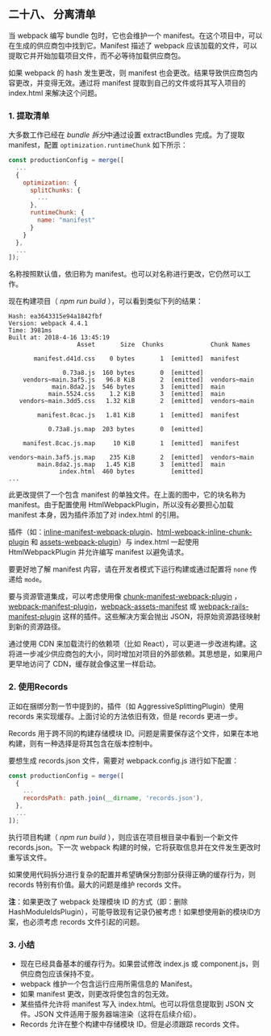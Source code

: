 二十八、 分离清单
---
当 webpack 编写 bundle 包时，它也会维护一个 manifest。在这个项目中，可以在生成的供应商包中找到它。Manifest 描述了 webpack 应该加载的文件，可以提取它并开始加载项目文件，而不必等待加载供应商包。  

如果 webpack 的 hash 发生更改，则 manifest 也会更改。结果导致供应商包内容更改，并变得无效。通过将 manifest 提取到自己的文件或将其写入项目的 index.html 来解决这个问题。
### 1. 提取清单
大多数工作已经在 *bundle 拆分*中通过设置 extractBundles 完成。为了提取 manifest，配置 <code>optimization.runtimeChunk</code> 如下所示：
```js
const productionConfig = merge([
  ...
  {
    optimization: {
      splitChunks: {
        ...
      },
      runtimeChunk: {
        name: "manifest"
      }
    }
  },
  ...
]);
```
名称按照默认值，依旧称为 manifest。也可以对名称进行更改，它仍然可以工作。  

现在构建项目（ *npm run build* ），可以看到类似下列的结果：
```
Hash: ea3643315e94a1842fbf
Version: webpack 4.4.1
Time: 3981ms
Built at: 2018-4-16 13:45:19
                   Asset       Size  Chunks             Chunk Names

       manifest.d41d.css    0 bytes       1  [emitted]  manifest

               0.73a8.js  160 bytes       0  [emitted]
    vendors~main.3af5.js   96.8 KiB       2  [emitted]  vendors~main
            main.8da2.js  546 bytes       3  [emitted]  main
           main.5524.css    1.2 KiB       3  [emitted]  main
   vendors~main.3dd5.css   1.32 KiB       2  [emitted]  vendors~main

        manifest.8cac.js   1.81 KiB       1  [emitted]  manifest

           0.73a8.js.map  203 bytes       0  [emitted]

    manifest.8cac.js.map     10 KiB       1  [emitted]  manifest

vendors~main.3af5.js.map    235 KiB       2  [emitted]  vendors~main
        main.8da2.js.map   1.45 KiB       3  [emitted]  main
              index.html  460 bytes          [emitted]
...
```
此更改提供了一个包含 manifest 的单独文件。在上面的图中，它的块名称为 manifest。由于配置使用 HtmlWebpackPlugin，所以没有必要担心加载 manifest 本身，因为插件添加了对 index.html 的引用。  

插件（如：[inline-manifest-webpack-plugin](https://www.npmjs.com/package/inline-manifest-webpack-plugin)、[html-webpack-inline-chunk-plugin](https://www.npmjs.com/package/html-webpack-inline-chunk-plugin) 和 [assets-webpack-plugin](https://www.npmjs.com/package/assets-webpack-plugin)）与 index.html 一起使用 HtmlWebpackPlugin 并允许编写 manifest 以避免请求。  

要更好地了解 manifest 内容，请在开发者模式下运行构建或通过配置将 <code>none</code> 传递给 <code>mode</code>。  

要与资源管道集成，可以考虑使用像 [chunk-manifest-webpack-plugin](https://www.npmjs.com/package/chunk-manifest-webpack-plugin) ，[webpack-manifest-plugin](https://www.npmjs.com/package/webpack-manifest-plugin)，[webpack-assets-manifest](https://www.npmjs.com/package/webpack-assets-manifest) 或 [webpack-rails-manifest-plugin](https://www.npmjs.com/package/webpack-rails-manifest-plugin) 这样的插件。这些解决方案会抛出 JSON，将原始资源路径映射到新的资源路径。  

通过使用 CDN 来加载流行的依赖项（比如 React），可以更进一步改进构建。这将进一步减少供应商包的大小，同时增加对项目的外部依赖。其思想是，如果用户更早地访问了 CDN，缓存就会像这里一样启动。
### 2. 使用Records
正如在捆绑分割一节中提到的，插件（如 AggressiveSplittingPlugin）使用 records 来实现缓存。上面讨论的方法依旧有效，但是 records 更进一步。  

Records 用于跨不同的构建存储模块 ID。问题是需要保存这个文件，如果在本地构建，则有一种选择是将其包含在版本控制中。  

要想生成 records.json 文件，需要对 webpack.config.js 进行如下配置：
```js
const productionConfig = merge([
  {
    ...
    recordsPath: path.join(__dirname, 'records.json'),
  },
  ...
]);
```
执行项目构建（ *npm run build* ），则应该在项目根目录中看到一个新文件 records.json。下一次 webpack 构建的时候，它将获取信息并在文件发生更改时重写该文件。  

如果使用代码拆分进行复杂的配置并希望确保分割部分获得正确的缓存行为，则 records 特别有价值。最大的问题是维护 records 文件。  

**注**：如果更改了 webpack 处理模块 ID 的方式（即：删除 HashModuleIdsPlugin），可能导致现有记录仍被考虑！如果想使用新的模块ID方案，也必须考虑 records 文件引起的问题。
### 3. 小结
* 现在已经具备基本的缓存行为。如果尝试修改 index.js 或 component.js，则供应商包应该保持不变。
* webpack 维护一个包含运行应用所需信息的 Manifest。
* 如果 manifest 更改，则更改将使包含的包无效。
* 某些插件允许将 manifest 写入 index.html。也可以将信息提取到 JSON 文件。JSON 文件适用于服务器端渲染（这将在后续介绍）。
* Records 允许在整个构建中存储模块 ID。但是必须跟踪 records 文件。
